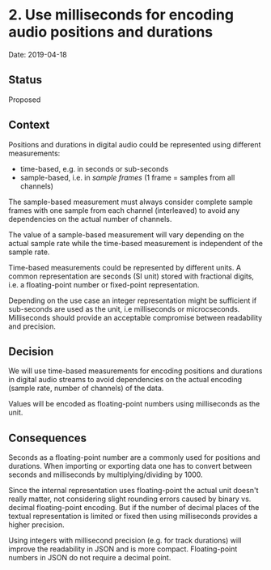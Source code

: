 <!-- SPDX-FileCopyrightText: Copyright (C) 2018-2025 Uwe Klotz <uwedotklotzatgmaildotcom> et al. -->
<!-- SPDX-License-Identifier: AGPL-3.0-or-later -->

# 2. Use milliseconds for encoding audio positions and durations

Date: 2019-04-18

## Status

Proposed

## Context

Positions and durations in digital audio could be represented using different measurements:

- time-based, e.g. in seconds or sub-seconds
- sample-based, i.e. in _sample frames_ (1 frame = samples from all channels)

The sample-based measurement must always consider complete sample frames with one sample from each
channel (interleaved) to avoid any dependencies on the actual number of channels.

The value of a sample-based measurement will vary depending on the actual sample rate while the
time-based measurement is independent of the sample rate.

Time-based measurements could be represented by different units. A common representation are seconds
(SI unit) stored with fractional digits, i.e. a floating-point number or fixed-point representation.

Depending on the use case an integer representation might be sufficient if sub-seconds are used as
the unit, i.e milliseconds or microcseconds. Milliseconds should provide an acceptable compromise
between readability and precision.

## Decision

We will use time-based measurements for encoding positions and durations in digital audio streams to
avoid dependencies on the actual encoding (sample rate, number of channels) of the data.

Values will be encoded as floating-point numbers using milliseconds as the unit.

## Consequences

Seconds as a floating-point number are a commonly used for positions and durations. When importing
or exporting data one has to convert between seconds and milliseconds by multiplying/dividing
by 1000.

Since the internal representation uses floating-point the actual unit doesn't really matter, not
considering slight rounding errors caused by binary vs. decimal floating-point encoding. But if the
number of decimal places of the textual representation is limited or fixed then using milliseconds
provides a higher precision.

Using integers with millisecond precision (e.g. for track durations) will improve the readability in
JSON and is more compact. Floating-point numbers in JSON do not require a decimal point.
